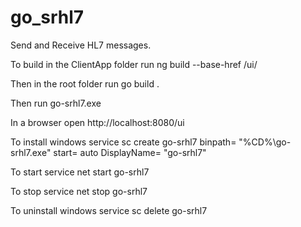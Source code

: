 # go_srhl7

Send and Receive HL7 messages.

To build in the ClientApp folder run
ng build --base-href /ui/

Then in the root folder run
go build .

Then run go-srhl7.exe

In a browser open http://localhost:8080/ui

To install windows service
sc create go-srhl7 binpath= "%CD%\go-srhl7.exe" start= auto DisplayName= "go-srhl7"

To start service
net start go-srhl7

To stop service
net stop go-srhl7

To uninstall windows service
sc delete go-srhl7
